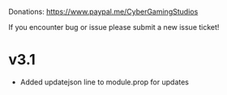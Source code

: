 Donations:
https://www.paypal.me/CyberGamingStudios

If you encounter bug or issue please submit a new issue ticket!

# v3.1
- Added updatejson line to module.prop for updates